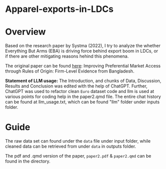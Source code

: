 # Apparel-exports-in-LDCs

# Overview

Based on the research paper by Systma (2022), I try to analyze the whether Everything But Arms (EBA) is driving force behind export boom in LDCs, or if there are other mitigating reasons hehind this phenomena.

The original paper can be found [here](https://www-aeaweb-org.myaccess.library.utoronto.ca/articles?id=10.1257%2Fpol.20200257): Improving Preferential Market Access through Rules of Origin: Firm-Level Evidence from Bangladesh.

**Statement of LLM usage:** The Introduction, and chunks of Data, Discussion, Results and Conclusion was edited with the help of ChatGPT. Further, ChatGPT was used to refactor clean `Euro` dataset code and llm is used at various points for coding help in the paper2.qmd file. The entire chat history can be found at llm_usage.txt, which can be found "llm" folder under inputs folder.

# Guide

The raw data set can found under the `data` file under input folder, while cleaned data can be retrieved from under `data` in outputs folder.

The pdf and .qmd version of the paper, `paper2.pdf` & `paper2.qmd` can be found in the directory.  


